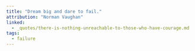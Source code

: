 ```yaml
---
title: "Dream big and dare to fail."
attribution: "Norman Vaughan"
linked:
  - _quotes/there-is-nothing-unreachable-to-those-who-have-courage.md
tags:
  - failure
---
```

